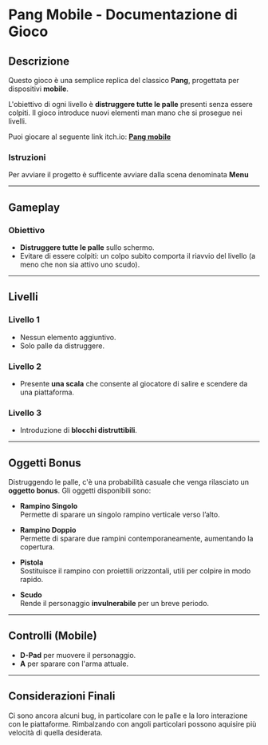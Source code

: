 # Pang Mobile - Documentazione di Gioco

## Descrizione

Questo gioco è una semplice replica del classico **Pang**, progettata per dispositivi **mobile**.

L'obiettivo di ogni livello è **distruggere tutte le palle** presenti senza essere colpiti. Il gioco introduce nuovi elementi man mano che si prosegue nei livelli.

Puoi giocare al seguente link itch.io: [**Pang mobile**](https://leocod.itch.io/pangmobile)

### Istruzioni
Per avviare il progetto è sufficente avviare dalla scena denominata **Menu**

---

## Gameplay

### Obiettivo
- **Distruggere tutte le palle** sullo schermo.
- Evitare di essere colpiti: un colpo subito comporta il riavvio del livello (a meno che non sia attivo uno scudo).

---

## Livelli

### Livello 1
- Nessun elemento aggiuntivo.
- Solo palle da distruggere.

### Livello 2
- Presente **una scala** che consente al giocatore di salire e scendere da una piattaforma.

### Livello 3
- Introduzione di **blocchi distruttibili**.

---

## Oggetti Bonus

Distruggendo le palle, c'è una probabilità casuale che venga rilasciato un **oggetto bonus**. Gli oggetti disponibili sono:

- **Rampino Singolo**  
  Permette di sparare un singolo rampino verticale verso l’alto.

- **Rampino Doppio**  
  Permette di sparare due rampini contemporaneamente, aumentando la copertura.

- **Pistola**  
  Sostituisce il rampino con proiettili orizzontali, utili per colpire in modo rapido.

- **Scudo**  
  Rende il personaggio **invulnerabile** per un breve periodo.

---

## Controlli (Mobile)

- **D-Pad** per muovere il personaggio.
- **A** per sparare con l'arma attuale.

---

## Considerazioni Finali

Ci sono ancora alcuni bug, in particolare con le palle e la loro interazione con le piattaforme. Rimbalzando con angoli particolari possono aquisire più velocità di quella desiderata.